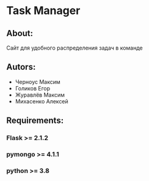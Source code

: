 # Task Manager
## About:
Сайт для удобного распределения задач в команде

## Autors:
- Черноус Максим
- Голиков Егор
- Журавлёв Максим
- Михасенко Алексей

## Requirements:
### Flask >= 2.1.2
### pymongo >= 4.1.1
### python >= 3.8
